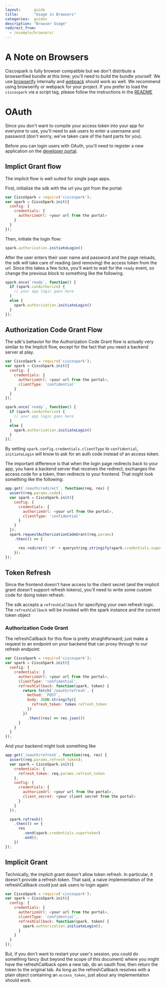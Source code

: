 ```yaml
---
layout:      guide
title:       "Usage in Browsers"
categories:  guides
description: "Browser Usage"
redirect_from:
  - /example/browsers/
---
```


# A Note on Browsers

Ciscospark is fully browser compatible but we don't distribute a browserified bundle at this time; you'll need to build the bundle yourself. We use [browserify](http://browserify.org/) internally and [webpack](https://webpack.github.io/) should work as well. We recommend using browserify or webpack for your project. If you prefer to load the `ciscospark` via a script tag, please follow the instructions in the [README](https://github.com/ciscospark/spark-js-sdk/blob/master/packages/node_modules/ciscospark/README.md)

# OAuth

Since you don't want to compile your access token into your app for everyone to use, you'll need to ask users to enter a username and password (don't worry, we've taken care of the hard parts for you).

Before you can login users with OAuth, you'll need to register a new application on the [developer portal](https://developer.ciscospark.com).

## Implict Grant flow

The implicit flow is well suited for single page apps.

First, initialize the sdk with the url you got from the portal:

```js
var CiscoSpark = require('ciscospark');
var spark = CiscoSpark.init({
  config: {
    credentials: {
      authorizeUrl: <your url from the portal>
    }
  }
});
```

Then, initiate the login flow:

```js
spark.authorization.initiateLogin()
```

After the user enters their user name and password and the page reloads, the sdk will take care of reading (and removing) the access token from the url. Since this takes a few ticks, you'll want to wait for the `ready` event, so change the previous block to something like the following.

```js
spark.once(`ready`, function() {
  if (spark.canAuthorize) {
    // your app logic goes here
  }
  else {
    spark.authorization.initiateLogin()
  }
});
```

## Authorization Code Grant Flow

The sdk's behavior for the Authorization Code Grant flow is actually very similar to the Implicit flow, except for the fact that you need a backend server at play.

```js
var CiscoSpark = require('ciscospark');
var spark = CiscoSpark.init({
  config: {
    credentials: {
      authorizeUrl: <your url from the portal>,
      clientType: 'confidential'
    }
  }
});

spark.once(`ready`, function() {
  if (spark.canAuthorize) {
    // your app logic goes here
  }
  else {
    spark.authorization.initiateLogin()
  }
});
```

By setting `spark.config.credentials.clientType` to `confidential`, `initiateLogin` will know to ask for an auth code instead of an access token.

The important difference is that when the login page redirects back to your app, you have a backend server that receives the redirect, exchanges the access code for a token, then redirects to your frontend. That might look something like the following:

```js
app.get(`/oauth/redirect`, function(req, res) {
  assert(req.params.code);
  var spark = CiscoSpark.init({
    config: {
      credentials: {
        authorizeUrl: <your url from the portal>,
        clientType: 'confidential'
      }
    }
  });
  spark.requestAuthorizationCodeGrant(req.params)
    .then(() => {

      res.redirect('/#' + querystring.stringify(spark.credentials.supertoken.toJSON())).end();
    });
});
```

## Token Refresh

Since the frontend doesn't have access to the client secret (and the implicit grant doesn't support refresh tokens), you'll need to write some custom code for doing token refresh.

The sdk accepts a `refreshCallback` for specifying your own refresh logic. The `refreshCallback` will be invoked with the spark instance and the current token object

### Authorization Code Grant

The refreshCallback for this flow is pretty straightforward; just make a request to an endpoint on your backend that can proxy through to our refresh endpoint:

```js
var CiscoSpark = require('ciscospark');
var spark = CiscoSpark.init({
  config: {
    credentials: {
      authorizeUrl: <your url from the portal>,
      clientType: 'confidential',
      refreshCallback: function(spark, token) {
        return fetch(`/oauth/refresh`, {
          method: `POST`,
          body: JSON.stringify({
            refresh_token: token.refresh_token
          })
        })
          .then((res) => res.json())
      }
    }
  }
});
```

And your backend might look something like
```js
app.get(`/oauth/refresh`, function(req, res) {
  assert(req.params.refresh_token);
  var spark = CiscoSpark.init({
    credentials: {
      refresh_token: req.params.refresh_token
    },
    config: {
      credentials: {
        authorizeUrl: <your url from the portal>,
        client_secret: <your client secret from the portal>
      }
    }
  });

  spark.refresh()
    .then(() => {
      res
        .send(spark.credentials.supertoken)
        .end();
    })
});
```

## Implicit Grant

Technically, the implicit grant doesn't allow token refresh. In particular, it doesn't provide a refresh token. That said, a naive implementation of the refreshCallback could just ask users to login again:

```js
var CiscoSpark = require('ciscospark');
var spark = CiscoSpark.init({
  config: {
    credentials: {
      authorizeUrl: <your url from the portal>,
      clientType: 'confidential',
      refreshCallback: function(spark, token) {
        spark.authorization.initiateLogin();
      }
    }
  }
});
```

But, if you don't want to restart your user's session, you could do something fancy (but beyond the scope of this document) where you might have the refreshCallback open a new tab, do an oauth flow, then return the token to the original tab. As long as the refreshCallback resolves with a plain object containing an `access_token`, just about any implementation should work.
